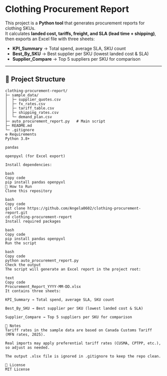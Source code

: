 # Clothing Procurement Report

This project is a **Python tool** that generates procurement reports for clothing SKUs.  
It calculates **landed cost, tariffs, freight, and SLA (lead time + shipping)**, then exports an Excel file with three sheets:

- **KPI_Summary** → Total spend, average SLA, SKU count  
- **Best_By_SKU** → Best supplier per SKU (lowest landed cost & SLA)  
- **Supplier_Compare** → Top 5 suppliers per SKU for comparison  

---

## 📂 Project Structure
```text
clothing-procurement-report/
├─ sample_data/
│  ├─ supplier_quotes.csv
│  ├─ fx_rates.csv
│  ├─ tariff_table.csv
│  ├─ shipping_rates.csv
│  └─ demand_plan.csv
├─ auto_procurement_report.py   # Main script
├─ README.md
└─ .gitignore
⚙️ Requirements
Python 3.8+

pandas

openpyxl (for Excel export)

Install dependencies:

bash
Copy code
pip install pandas openpyxl
🚀 How to Run
Clone this repository

bash
Copy code
git clone https://github.com/Angela0602/clothing-procurement-report.git
cd clothing-procurement-report
Install required packages

bash
Copy code
pip install pandas openpyxl
Run the script

bash
Copy code
python auto_procurement_report.py
Check the output
The script will generate an Excel report in the project root:

text
Copy code
Procurement_Report_YYYY-MM-DD.xlsx
It contains three sheets:

KPI_Summary → Total spend, average SLA, SKU count

Best_By_SKU → Best supplier per SKU (lowest landed cost & SLA)

Supplier_Compare → Top 5 suppliers per SKU for comparison

📝 Notes
Tariff rates in the sample data are based on Canada Customs Tariff (MFN rates, 2025).

Real imports may apply preferential tariff rates (CUSMA, CPTPP, etc.), so adjust as needed.

The output .xlsx file is ignored in .gitignore to keep the repo clean.

📌 License
MIT License
